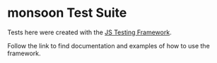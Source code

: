 # monsoon Test Suite

Tests here were created with the [JS Testing Framework](https://github.com/onflow/flow-js-testing).

Follow the link to find documentation and examples of how to use the framework.
